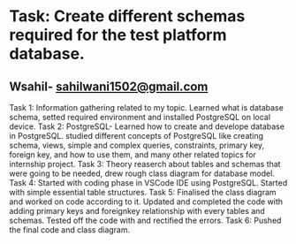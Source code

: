 # Task: Create different schemas required for the test platform database.

## Wsahil- sahilwani1502@gmail.com

Task 1: Information gathering related to my topic. Learned what is database schema, setted required environment and installed PostgreSQL on local device.
Task 2: PostgreSQL- Learned how to create and develope database in PostgreSQL. studied different concepts of PostgreSQL like creating schema, views, simple and complex queries, constraints, primary key, foreign key, and how to use them, and many other related topics for internship project.
Task 3: Theory reaserch about tables and schemas that were going to be needed, drew rough class diagram for database model.
Task 4: Started with coding phase in VSCode IDE using PostgreSQL. Started with simple essential table structures.
Task 5: Finalised the class diagram and worked on code according to it. Updated and completed the code with adding primary keys and foreignkey relationship with every tables and schemas. Tested off the code with and rectified the errors. 
Task 6: Pushed the final code and class diagram.
